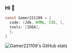 ### Hi 👋

```java
const Gamer221109 = {
  code: [Jdk, HTML, CSS, ],
  tools: [IDEA],
  },
}
```

![Gamer221109's GitHub stats](https://github-readme-stats.vercel.app/api?username=gamer221100&show_icons=true&theme=radical)

<!--
**Gamer221100/Gamer221100** is a ✨ _special_ ✨ repository because its `README.md` (this file) appears on your GitHub profile.

Here are some ideas to get you started:

- 🔭 I’m currently working on ...
- 🌱 I’m currently learning ...
- 👯 I’m looking to collaborate on ...
- 🤔 I’m looking for help with ...
- 💬 Ask me about ...
- 📫 How to reach me: ...
- 😄 Pronouns: ...
- ⚡ Fun fact: ...
-->
